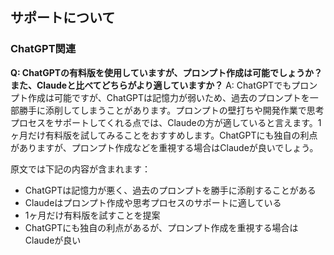 ## サポートについて
### ChatGPT関連

**Q: ChatGPTの有料版を使用していますが、プロンプト作成は可能でしょうか？また、Claudeと比べてどちらがより適していますか？**
A: ChatGPTでもプロンプト作成は可能ですが、ChatGPTは記憶力が弱いため、過去のプロンプトを一部勝手に添削してしまうことがあります。プロンプトの壁打ちや開発作業で思考プロセスをサポートしてくれる点では、Claudeの方が適していると言えます。1ヶ月だけ有料版を試してみることをおすすめします。ChatGPTにも独自の利点がありますが、プロンプト作成などを重視する場合はClaudeが良いでしょう。

原文では下記の内容が含まれます：
- ChatGPTは記憶力が悪く、過去のプロンプトを勝手に添削することがある
- Claudeはプロンプト作成や思考プロセスのサポートに適している
- 1ヶ月だけ有料版を試すことを提案
- ChatGPTにも独自の利点があるが、プロンプト作成を重視する場合はClaudeが良い
